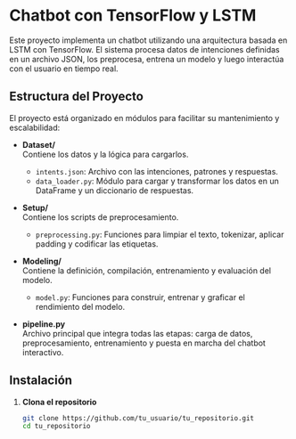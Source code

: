 # Chatbot con TensorFlow y LSTM

Este proyecto implementa un chatbot utilizando una arquitectura basada en LSTM con TensorFlow. El sistema procesa datos de intenciones definidas en un archivo JSON, los preprocesa, entrena un modelo y luego interactúa con el usuario en tiempo real.

## Estructura del Proyecto

El proyecto está organizado en módulos para facilitar su mantenimiento y escalabilidad:

- **Dataset/**  
  Contiene los datos y la lógica para cargarlos.  
  - `intents.json`: Archivo con las intenciones, patrones y respuestas.
  - `data_loader.py`: Módulo para cargar y transformar los datos en un DataFrame y un diccionario de respuestas.

- **Setup/**  
  Contiene los scripts de preprocesamiento.  
  - `preprocessing.py`: Funciones para limpiar el texto, tokenizar, aplicar padding y codificar las etiquetas.

- **Modeling/**  
  Contiene la definición, compilación, entrenamiento y evaluación del modelo.  
  - `model.py`: Funciones para construir, entrenar y graficar el rendimiento del modelo.

- **pipeline.py**  
  Archivo principal que integra todas las etapas: carga de datos, preprocesamiento, entrenamiento y puesta en marcha del chatbot interactivo.

## Instalación

1. **Clona el repositorio**

   ```bash
   git clone https://github.com/tu_usuario/tu_repositorio.git
   cd tu_repositorio
